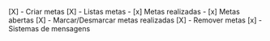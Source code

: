 [X] - Criar metas 
[X] - Listas metas
    - [x] Metas realizadas
    - [x] Metas abertas
[X] - Marcar/Desmarcar metas realizadas
[X] - Remover metas
[x] - Sistemas de mensagens
